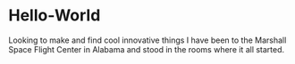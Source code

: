 # Hello-World
Looking to make and find cool innovative things
I have been to the Marshall Space Flight Center in Alabama and stood in the rooms where it all started.
